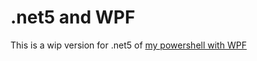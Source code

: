 # .net5 and WPF
This is a wip version for .net5 of [my powershell with WPF](https://github.com/Exathi/WPF-GUI-with-Powershell)
